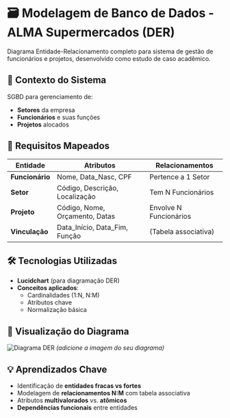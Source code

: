 # 🗃️ Modelagem de Banco de Dados - ALMA Supermercados (DER)

Diagrama Entidade-Relacionamento completo para sistema de gestão de funcionários e projetos, desenvolvido como estudo de caso acadêmico.

## 📌 Contexto do Sistema
SGBD para gerenciamento de:
- **Setores** da empresa
- **Funcionários** e suas funções
- **Projetos** alocados

## 🔑 Requisitos Mapeados
| Entidade          | Atributos                          | Relacionamentos                 |
|-------------------|------------------------------------|----------------------------------|
| **Funcionário**   | Nome, Data_Nasc, CPF              | Pertence a 1 Setor              |
| **Setor**         | Código, Descrição, Localização    | Tem N Funcionários              |
| **Projeto**       | Código, Nome, Orçamento, Datas    | Envolve N Funcionários          |
| **Vinculação**    | Data_Início, Data_Fim, Função     | (Tabela associativa)            |

## 🛠️ Tecnologias Utilizadas
- **Lucidchart** (para diagramação DER)
- **Conceitos aplicados**:
  - Cardinalidades (1:N, N:M)
  - Atributos chave
  - Normalização básica

## 📸 Visualização do Diagrama
![Diagrama DER]() *(adicione a imagem do seu diagrama)*

## 💡 Aprendizados Chave
- Identificação de **entidades fracas vs fortes**
- Modelagem de **relacionamentos N:M** com tabela associativa
- Atributos **multivalorados** vs. **atômicos**
- **Dependências funcionais** entre entidades
